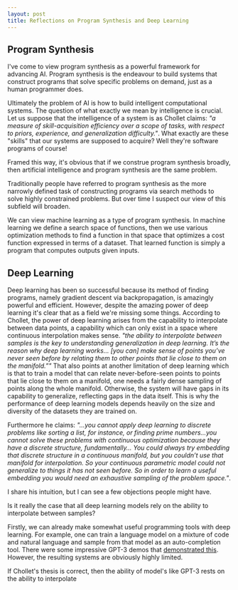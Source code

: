 ```yaml
---
layout: post
title: Reflections on Program Synthesis and Deep Learning
---
```


## Program Synthesis

I've come to view program synthesis as a powerful framework for advancing AI. Program synthesis is the endeavour to build systems that construct programs that solve specific problems on demand, just as a human programmer does.

Ultimately the problem of AI is how to build intelligent computational systems. The question of what exactly we mean by intelligence is crucial. Let us suppose that the intelligence of a system is as Chollet claims: *"a measure of skill-acquisition efficiency over a scope of tasks, with respect to priors, experience, and generalization difficulty."*. What exactly are these "skills" that our systems are supposed to acquire? Well they're software programs of course!

Framed this way, it's obvious that if we construe program synthesis broadly, then artificial intelligence and program synthesis are the same problem.

Traditionally people have referred to program synthesis as the more narrowly defined task of constructing programs via search methods to solve highly constrained problems. But over time I suspect our view of this subfield will broaden.

We can view machine learning as a type of program synthesis. In machine learning we define a search space of functions, then we use various optimization methods to find a function in that space that optimizes a cost function expressed in terms of a dataset. That learned function is simply a program that computes outputs given inputs.

## Deep Learning

Deep learning has been so successful because its method of finding programs, namely gradient descent via backpropagation, is amazingly powerful and efficient. However, despite the amazing power of deep learning it's clear that as a field we're missing some things. According to Chollet, the power of deep learning arises from the capability to interpolate between data points, a capability which can only exist in a space where continuous interpolation makes sense. *"the ability to interpolate between samples is the key to understanding generalization in deep learning. It’s the reason why deep learning works… [you can] make sense of points you’ve never seen before by relating them to other points that lie close to them on the manifold.”"* That also points at another limitation of deep learning which is that to train a model that can relate never-before-seen points to points that lie close to them on a manifold, one needs a fairly dense sampling of points along the whole manifold. Otherwise, the system will have gaps in its capability to generalize, reflecting gaps in the data itself. This is why the performance of deep learning models depends heavily on the size and diversity of the datasets they are trained on.

 Furthermore he claims: *"...you cannot apply deep learning to discrete problems like sorting a list, for instance, or finding prime numbers…you cannot solve these problems with continuous optimization because they have a discrete structure, fundamentally… You could always try embedding that discrete structure in a continuous manifold, but you couldn’t use that manifold for interpolation. So your continuous parametric model could not generalize to things it has not seen before. So in order to learn a useful embedding you would need an exhaustive sampling of the problem space."*.

I share his intuition, but I can see a few objections people might have.

Is it really the case that all deep learning models rely on the ability to interpolate between samples?

Firstly, we can already make somewhat useful programming tools with deep learning. For example, one can train a language model on a mixture of code and natural language and sample from that model as an auto-completion tool. There were some impressive GPT-3 demos that [demonstrated this](https://www.technologyreview.com/2020/07/20/1005454/openai-machine-learning-language-generator-gpt-3-nlp/). However, the resulting systems are obviously highly limited.

If Chollet's thesis is correct, then the ability of model's like GPT-3 rests on the ability to interpolate
